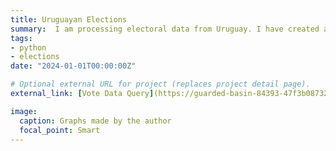 ```yaml
---
title: Uruguayan Elections
summary:  I am processing electoral data from Uruguay. I have created a Heroku app so that you can get the results from your precinct in the last elections using your ID. I have also computed the differences for each precinct between the last two elections (see picture: Precincts highlighted are the ones from my city, Las Piedras).
tags:
- python
- elections
date: "2024-01-01T00:00:00Z"

# Optional external URL for project (replaces project detail page).
external_link: [Vote Data Query](https://guarded-basin-84393-47f3b0873270.herokuapp.com/)

image: 
  caption: Graphs made by the author
  focal_point: Smart
---
```

